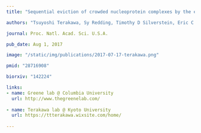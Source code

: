 ```yaml
---
title: "Sequential eviction of crowded nucleoprotein complexes by the exonuclease RecBCD molecular motor"

authors: "Tsuyoshi Terakawa, Sy Redding, Timothy D Silverstein, Eric C Greene."

journal: Proc. Natl. Acad. Sci. U.S.A.

pub_date: Aug 1, 2017

image: "/static/img/publications/2017-07-17-terakawa.png"

pmid: "28716908"

biorxiv: "142224"

links:
- name: Greene lab @ Columbia University
  url: http://www.thegreenelab.com/
 
- name: Terakawa lab @ Kyoto University 
  url: https://ttterakawa.wixsite.com/home/
  
---
```


